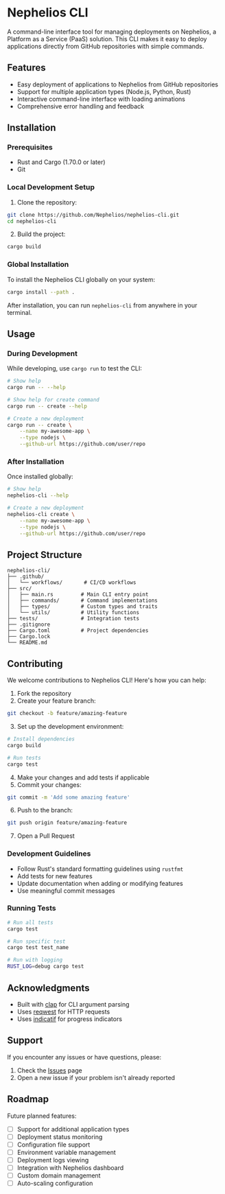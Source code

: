 # Nephelios CLI

A command-line interface tool for managing deployments on Nephelios, a Platform as a Service (PaaS) solution. This CLI makes it easy to deploy applications directly from GitHub repositories with simple commands.

## Features

- Easy deployment of applications to Nephelios from GitHub repositories
- Support for multiple application types (Node.js, Python, Rust)
- Interactive command-line interface with loading animations
- Comprehensive error handling and feedback

## Installation

### Prerequisites

- Rust and Cargo (1.70.0 or later)
- Git

### Local Development Setup

1. Clone the repository:

```bash
git clone https://github.com/Nephelios/nephelios-cli.git
cd nephelios-cli
```

2. Build the project:

```bash
cargo build
```

### Global Installation

To install the Nephelios CLI globally on your system:

```bash
cargo install --path .
```

After installation, you can run `nephelios-cli` from anywhere in your terminal.

## Usage

### During Development

While developing, use `cargo run` to test the CLI:

```bash
# Show help
cargo run -- --help

# Show help for create command
cargo run -- create --help

# Create a new deployment
cargo run -- create \
    --name my-awesome-app \
    --type nodejs \
    --github-url https://github.com/user/repo
```

### After Installation

Once installed globally:

```bash
# Show help
nephelios-cli --help

# Create a new deployment
nephelios-cli create \
    --name my-awesome-app \
    --type nodejs \
    --github-url https://github.com/user/repo
```

## Project Structure

```
nephelios-cli/
├── .github/
│   └── workflows/       # CI/CD workflows
├── src/
│   ├── main.rs         # Main CLI entry point
│   ├── commands/       # Command implementations
│   ├── types/          # Custom types and traits
│   └── utils/          # Utility functions
├── tests/              # Integration tests
├── .gitignore
├── Cargo.toml          # Project dependencies
├── Cargo.lock
└── README.md
```

## Contributing

We welcome contributions to Nephelios CLI! Here's how you can help:

1. Fork the repository
2. Create your feature branch:

```bash
git checkout -b feature/amazing-feature
```

3. Set up the development environment:

```bash
# Install dependencies
cargo build

# Run tests
cargo test
```

4. Make your changes and add tests if applicable
5. Commit your changes:

```bash
git commit -m 'Add some amazing feature'
```

6. Push to the branch:

```bash
git push origin feature/amazing-feature
```

7. Open a Pull Request

### Development Guidelines

- Follow Rust's standard formatting guidelines using `rustfmt`
- Add tests for new features
- Update documentation when adding or modifying features
- Use meaningful commit messages

### Running Tests

```bash
# Run all tests
cargo test

# Run specific test
cargo test test_name

# Run with logging
RUST_LOG=debug cargo test
```

## Acknowledgments

- Built with [clap](https://github.com/clap-rs/clap) for CLI argument parsing
- Uses [reqwest](https://github.com/seanmonstar/reqwest) for HTTP requests
- Uses [indicatif](https://github.com/console-rs/indicatif) for progress indicators

## Support

If you encounter any issues or have questions, please:

1. Check the [Issues](https://github.com/Nephelios/nephelios-cli/issues) page
2. Open a new issue if your problem isn't already reported

## Roadmap

Future planned features:

- [ ] Support for additional application types
- [ ] Deployment status monitoring
- [ ] Configuration file support
- [ ] Environment variable management
- [ ] Deployment logs viewing
- [ ] Integration with Nephelios dashboard
- [ ] Custom domain management
- [ ] Auto-scaling configuration
